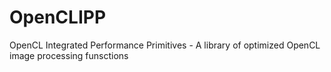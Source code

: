 OpenCLIPP
=========

OpenCL Integrated Performance Primitives - A library of optimized OpenCL image processing funsctions
